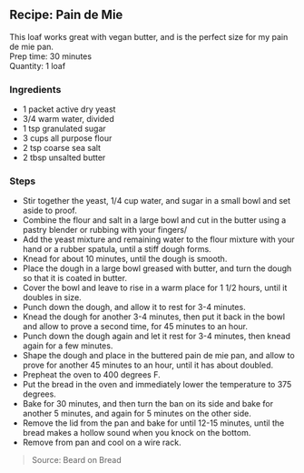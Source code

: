 ## Recipe: Pain de Mie
This loaf works great with vegan butter, and is the perfect size for my pain de mie pan.  
Prep time: 30 minutes  
Quantity: 1 loaf  

### Ingredients
 - 1 packet active dry yeast
 - 3/4 warm water, divided
 - 1 tsp granulated sugar
 - 3 cups all purpose flour
 - 2 tsp coarse sea salt
 - 2 tbsp unsalted butter

### Steps
 - Stir together the yeast, 1/4 cup water, and sugar in a small bowl and set aside to proof.
 - Combine the flour and salt in a large bowl and cut in the butter using a pastry blender or rubbing with your fingers/
 - Add the yeast mixture and remaining water to the flour mixture with your hand or a rubber spatula, until a stiff dough forms.
 - Knead for about 10 minutes, until the dough is smooth.
 - Place the dough in a large bowl greased with butter, and turn the dough so that it is coated in butter.
 - Cover the bowl and leave to rise in a warm place for 1 1/2 hours, until it doubles in size.
 - Punch down the dough, and allow it to rest for 3-4 minutes.
 - Knead the dough for another 3-4 minutes, then put it back in the bowl and allow to prove a second time, for 45 minutes to an hour.
 - Punch down the dough again and let it rest for 3-4 minutes, then knead again for a few minutes.
 - Shape the dough and place in the buttered pain de mie pan, and allow to prove for another 45 minutes to an hour, until it has about doubled.
 - Prepheat the oven to 400 degrees F.
 - Put the bread in the oven and immediately lower the temperature to 375 degrees.
 - Bake for 30 minutes, and then turn the ban on its side and bake for another 5 minutes, and again for 5 minutes on the other side.
 - Remove the lid from the pan and bake for until 12-15 minutes, until the bread makes a hollow sound when you knock on the bottom.
 - Remove from pan and cool on a wire rack.

> Source: Beard on Bread
